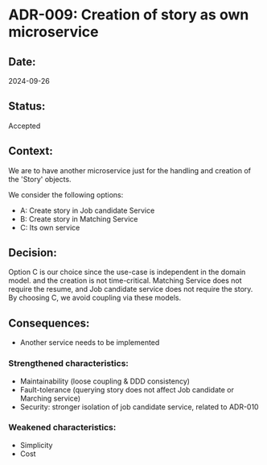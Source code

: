 # ADR-009: Creation of story as own microservice

## Date:

2024-09-26

## Status:

Accepted

## Context:

We are to have another microservice just for the handling and creation of the 'Story' objects.

We consider the following options:

- A: Create story in Job candidate Service 
- B: Create story in Matching Service 
- C: Its own service

## Decision:
Option C is our choice since the use-case is independent in the domain model.
and the creation is not time-critical.
Matching Service does not require the resume, and Job candidate service does not require the story.
By choosing C, we avoid coupling via these models.

## Consequences:
- Another service needs to be implemented



### Strengthened characteristics:
- Maintainability (loose coupling & DDD consistency)
- Fault-tolerance (querying story does not affect Job candidate or Marching service)
- Security: stronger isolation of job candidate service, related to ADR-010

### Weakened characteristics:
- Simplicity
- Cost
